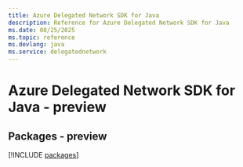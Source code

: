 ```yaml
---
title: Azure Delegated Network SDK for Java
description: Reference for Azure Delegated Network SDK for Java
ms.date: 08/25/2025
ms.topic: reference
ms.devlang: java
ms.service: delegatednetwork
---
```

# Azure Delegated Network SDK for Java - preview
## Packages - preview
[!INCLUDE [packages](delegated-network-index.md)]